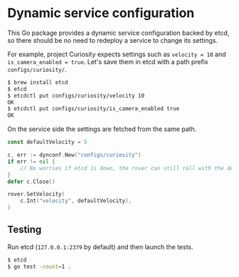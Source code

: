 # Dynamic service configuration

This Go package provides a dynamic service configuration backed by etcd,
so there should be no need to redeploy a service to change its settings.

For example, project Curiosity expects settings such as `velocity = 10` and `is_camera_enabled = true`.
Let's save them in etcd with a path prefix `configs/curiosity/`.

```sh
$ brew install etcd
$ etcd
$ etcdctl put configs/curiosity/velocity 10
OK
$ etcdctl put configs/curiosity/is_camera_enabled true
OK
```

On the service side the settings are fetched from the same path.

```go
const defaultVelocity = 5

c, err := dynconf.New("configs/curiosity")
if err != nil {
	// No worries if etcd is down, the rover can still roll with the default settings.
}
defer c.Close()

rover.SetVelocity(
	c.Int("velocity", defaultVelocity),
)
```

## Testing

Run etcd (`127.0.0.1:2379` by default) and then launch the tests.

```sh
$ etcd
$ go test -count=1 .
```
